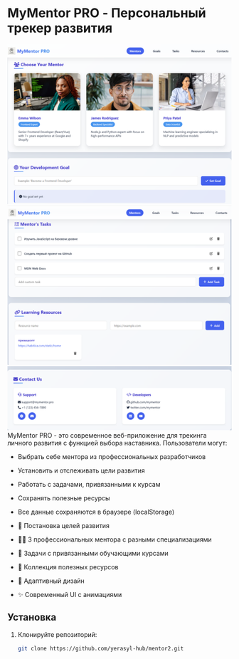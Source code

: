 # MyMentor PRO - Персональный трекер развития

![MyMentor Screenshot](./img/screenshot1.png)
![MyMentor Screenshot](./img/screenshot2.png)
![MyMentor Screenshot](./img/screenshot3.png)
MyMentor PRO - это современное веб-приложение для трекинга личного развития с функцией выбора наставника. Пользователи могут:

- Выбрать себе ментора из профессиональных разработчиков
- Установить и отслеживать цели развития
- Работать с задачами, привязанными к курсам
- Сохранять полезные ресурсы
- Все данные сохраняются в браузере (localStorage)

- 🎯 Постановка целей развития
- 👨‍💻 3 профессиональных ментора с разными специализациями
- 📝 Задачи с привязанными обучающими курсами
- 🔗 Коллекция полезных ресурсов
- 📱 Адаптивный дизайн
- ✨ Современный UI с анимациями

## Установка
1. Клонируйте репозиторий:
   ```bash
   git clone https://github.com/yerasyl-hub/mentor2.git
